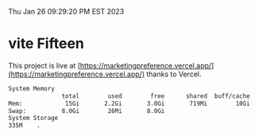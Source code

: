 Thu Jan 26 09:29:20 PM EST 2023

# vite Fifteen


This project is live at [https://marketingpreference.vercel.app/](https://marketingpreference.vercel.app/) thanks to Vercel.

```bash
System Memory
               total        used        free      shared  buff/cache   available
Mem:            15Gi       2.2Gi       3.0Gi       719Mi        10Gi        12Gi
Swap:          8.0Gi        26Mi       8.0Gi
System Storage
335M	.
